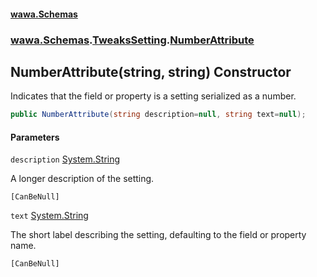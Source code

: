 #### [wawa.Schemas](index.md 'index')
### [wawa.Schemas](wawa.Schemas.md 'wawa.Schemas').[TweaksSetting](TweaksSetting.md 'wawa.Schemas.TweaksSetting').[NumberAttribute](TweaksSetting.NumberAttribute.md 'wawa.Schemas.TweaksSetting.NumberAttribute')

## NumberAttribute(string, string) Constructor

Indicates that the field or property is a setting serialized as a number.

```csharp
public NumberAttribute(string description=null, string text=null);
```
#### Parameters

<a name='wawa.Schemas.TweaksSetting.NumberAttribute.NumberAttribute(string,string).description'></a>

`description` [System.String](https://docs.microsoft.com/en-us/dotnet/api/System.String 'System.String')

A longer description of the setting.<p/>`[CanBeNull]`

<a name='wawa.Schemas.TweaksSetting.NumberAttribute.NumberAttribute(string,string).text'></a>

`text` [System.String](https://docs.microsoft.com/en-us/dotnet/api/System.String 'System.String')

The short label describing the setting, defaulting to the field or property name.<p/>`[CanBeNull]`